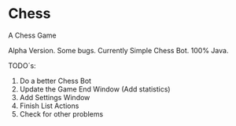 # Chess
A Chess Game

Alpha Version. Some bugs. Currently Simple Chess Bot. 100% Java.

TODO´s:
1. Do a better Chess Bot
2. Update the Game End Window (Add statistics)
3. Add Settings Window
4. Finish List Actions
5. Check for other problems
